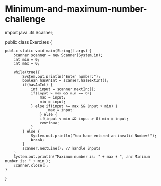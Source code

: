 # Minimum-and-maximum-number-challenge

import java.util.Scanner;

public class Exercises {

    public static void main(String[] args) {
        Scanner scanner = new Scanner(System.in);
        int min = 0;
        int max = 0;

        while(true){
            System.out.println("Enter number:");
            boolean hasAnInt = scanner.hasNextInt();
            if(hasAnInt) {
                int input = scanner.nextInt();
                if(input > max && min == 0){
                    max = input;
                    min = input;
                } else if(input >= max && input > min) {
                        max = input;
                    } else {
                    if(input < min && input > 0) min = input;
                    continue;
                }
            } else {
                System.out.println("You have entered an invalid Number!");
                break;
            }
            scanner.nextLine(); // handle inputs
        }
        System.out.println("Maximum number is: " + max + ", and Minimum number is: " + min );
        scanner.close();
    }
}
